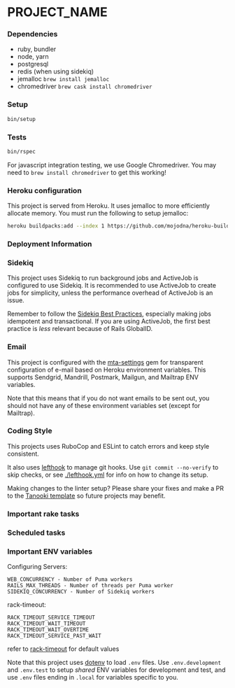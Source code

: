 # PROJECT_NAME

### Dependencies

- ruby, bundler
- node, yarn
- postgresql
- redis (when using sidekiq)
- jemalloc `brew install jemalloc`
- chromedriver `brew cask install chromedriver`

### Setup

```bash
bin/setup
```

### Tests

```bash
bin/rspec
```

For javascript integration testing, we use Google Chromedriver. You may need to `brew install chromedriver` to get this working!

### Heroku configuration

This project is served from Heroku. It uses jemalloc to more efficiently allocate memory. You must run the following to setup jemalloc:

```bash
heroku buildpacks:add --index 1 https://github.com/mojodna/heroku-buildpack-jemalloc.git
```

### Deployment Information

### Sidekiq

This project uses Sidekiq to run background jobs and ActiveJob is configured to use Sidekiq. It is recommended to use ActiveJob to create jobs for simplicity, unless the performance overhead of ActiveJob is an issue.

Remember to follow the [Sidekiq Best Practices](https://github.com/mperham/sidekiq/wiki/Best-Practices), especially making jobs idempotent and transactional. If you are using ActiveJob, the first best practice is _less_ relevant because of Rails GlobalID.

### Email

This project is configured with the [mta-settings](https://github.com/tpope/mta-settings) gem for transparent configuration of e-mail based on Heroku environment variables. This supports Sendgrid, Mandrill, Postmark, Mailgun, and Mailtrap ENV variables.

Note that this means that if you do not want emails to be sent out, you should not have any of these environment variables set (except for Mailtrap).

### Coding Style

This projects uses RuboCop and ESLint to catch errors and keep style consistent.

It also uses [lefthook][lh] to manage git hooks. Use `git commit --no-verify` to skip checks, or see [./lefthook.yml](./lefthook.yml) for info on how to change its setup.

[lh]: https://github.com/Arkweid/lefthook

Making changes to the linter setup? Please share your fixes and make a PR to the [Tanooki template][tt] so future projects may benefit.

[tt]: https://github.com/TanookiLabs/tanooki-rails-template

### Important rake tasks

### Scheduled tasks

### Important ENV variables

Configuring Servers:

```
WEB_CONCURRENCY - Number of Puma workers
RAILS_MAX_THREADS - Number of threads per Puma worker
SIDEKIQ_CONCURRENCY - Number of Sidekiq workers
```

rack-timeout:

```
RACK_TIMEOUT_SERVICE_TIMEOUT
RACK_TIMEOUT_WAIT_TIMEOUT
RACK_TIMEOUT_WAIT_OVERTIME
RACK_TIMEOUT_SERVICE_PAST_WAIT
```

refer to [rack-timeout][rt] for default values

[rt]: https://github.com/sharpstone/rack-timeout#configuring

Note that this project uses [dotenv](https://github.com/bkeepers/dotenv) to load `.env` files. Use `.env.development` and `.env.test` to setup _shared_ ENV variables for development and test, and use `.env` files ending in `.local` for variables specific to you.
